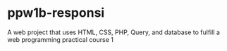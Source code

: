 # ppw1b-responsi
A web project that uses HTML, CSS, PHP, Query, and database to fulfill a web programming practical course 1
